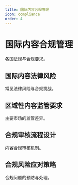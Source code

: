 ```yaml
---
title: 国际内容合规管理
icon: compliance
order: 4
---
```


# 国际内容合规管理

各国法规与合规要求。

## 国际内容法律风险

常见法律风险与合规挑战。

## 区域性内容监管要求

主要市场的监管差异。

## 合规审核流程设计

内容合规审核机制。

## 合规风险应对策略

合规问题的预防与处理。

